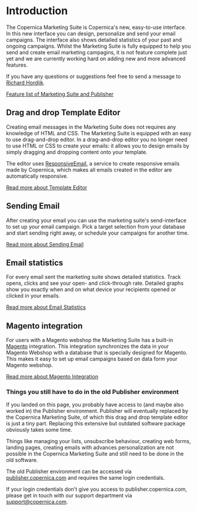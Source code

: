# Introduction

The Copernica Marketing Suite is Copernica's new, easy-to-use interface. In
this new interface you can design, personalize and send your email campaigns. 
The interface also shows detailed statistics of your past and ongoing campaigns.
Whilst the Marketing Suite is fully equipped to help you send and create email
marketing campagins, it is not feature complete just yet and we are currently 
working hard on adding new and more advanced features. 

If you have any questions or suggestions feel free to send a message
to [Richard Hordijk](mailto:richard.hordijk@copernica.com).

[Feature list of Marketing Suite and Publisher](copernica-docs:MarketingSuite/feature-list)

## Drag and drop Template Editor

Creating email messages in the Marketing Suite does not requires any knowledge
of HTML and CSS. The Marketing Suite is equipped with an easy to use drag-and-drop editor. 
In a drag-and-drop editor you no longer need to use HTML or CSS to create your emails: 
it allows you to design emails by simply dragging and dropping content onto your
template. 

The editor uses [ResponsiveEmail](http://www.responsiveemail.com), a service to create responsive emails
made by Copernica, which makes all emails created in the editor are automatically responsive.

[Read more about Template Editor](copernica-docs:MarketingSuite/template-editor/introduction)

## Sending Email

After creating your email you can use the marketing suite's send-interface to set up
your email campaign. Pick a target selection from your database and start sending 
right away, or schedule your campaigns for another time. 

[Read more about Sending Email](copernica-docs:MarketingSuite/send-app/introduction)

## Email statistics

For every email sent the marketing suite shows detailed statistics. Track opens, clicks and 
see your open- and click-through rate. Detailed graphs show you exactly when and on what device 
your recipients opened or clicked in your emails. 

[Read more about Email Statistics](copernica-docs:MarketingSuite/statistics/introduction)

## Magento integration

For users with a Magento webshop the Marketing Suite has a built-in [Magento](http://magento.com) integration. 
This integration synchronizes the data in your Magento Webshop with a database that is specially designed
for Magento. This makes it easy to set up email campaigns based on data form your Magento webshop. 

[Read more about Magento Integration](copernica-docs:MarketingSuite/magento-integration/introduction)

### Things you still have to do in the old Publisher environment 

If you landed on this page, you probably have access to (and maybe also worked in) the Publisher environment. Publisher will eventually replaced by the Copernica Marketing Suite, of which this drag and drop template editor is just a tiny part. Replacing this extensive but outdated software package obviously takes some time. 

Things like managing your lists, unsubscribe behaviour, creating web forms, landing pages, creating emails with advances personalization are not possible in the Copernica Marketing Suite and still need to be done in the old software.

The old Publisher environment can be accessed via [publisher.copernica.com](https://publisher.copernica.com) and requires the same login credentials.  

If your login credentials don't give you access to publisher.copernica.com, please get in touch with our support department via [support@copernica.com](mailto:support@copernica.com).

